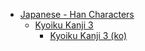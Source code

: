 - [Japanese - Han Characters](<../../../../ja_han/README.md>)
	- [Kyoiku Kanji 3](<../../../../ja_han/1_kyoiku/kyoiku-3/README.md>)
		- [Kyoiku Kanji 3 (ko)](<../../../../ja_han/1_kyoiku/kyoiku-3/ko.md>)